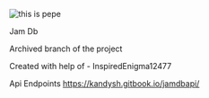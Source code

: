![this is pepe](https://github.com/kandysh/jamDb/blob/main/pepepng.png)


Jam Db 

Archived branch of the project

Created with help of - InspiredEnigma12477


Api Endpoints
https://kandysh.gitbook.io/jamdbapi/
